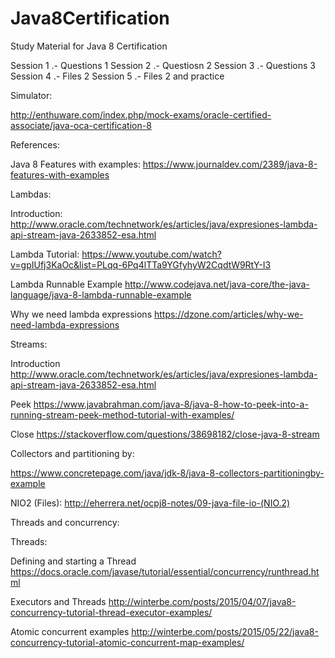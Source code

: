 # Java8Certification
Study Material for Java 8 Certification

Session 1 .- Questions 1
Session 2 .- Questiosn 2
Session 3 .- Questions 3
Session 4 .- Files 2
Session 5 .- Files 2 and practice

Simulator:
  
http://enthuware.com/index.php/mock-exams/oracle-certified-associate/java-oca-certification-8

References:

Java 8 Features with examples:
https://www.journaldev.com/2389/java-8-features-with-examples

Lambdas:

Introduction:
http://www.oracle.com/technetwork/es/articles/java/expresiones-lambda-api-stream-java-2633852-esa.html

Lambda Tutorial:
https://www.youtube.com/watch?v=gpIUfj3KaOc&list=PLqq-6Pq4lTTa9YGfyhyW2CqdtW9RtY-I3  

Lambda Runnable Example
http://www.codejava.net/java-core/the-java-language/java-8-lambda-runnable-example

Why we need lambda expressions
https://dzone.com/articles/why-we-need-lambda-expressions

Streams:

Introduction
http://www.oracle.com/technetwork/es/articles/java/expresiones-lambda-api-stream-java-2633852-esa.html

Peek
https://www.javabrahman.com/java-8/java-8-how-to-peek-into-a-running-stream-peek-method-tutorial-with-examples/

Close
https://stackoverflow.com/questions/38698182/close-java-8-stream

Collectors and partitioning by:

https://www.concretepage.com/java/jdk-8/java-8-collectors-partitioningby-example

NIO2 (Files):
http://eherrera.net/ocpj8-notes/09-java-file-io-(NIO.2)

Threads and concurrency:

Threads:

Defining and starting a Thread
https://docs.oracle.com/javase/tutorial/essential/concurrency/runthread.html

Executors and Threads
http://winterbe.com/posts/2015/04/07/java8-concurrency-tutorial-thread-executor-examples/

Atomic concurrent examples
http://winterbe.com/posts/2015/05/22/java8-concurrency-tutorial-atomic-concurrent-map-examples/

 
